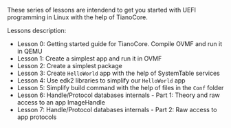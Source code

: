These series of lessons are intendend to get you started with UEFI programming in Linux with the help of TianoCore.

Lessons description:

- Lesson 0: Getting started guide for TianoCore. Compile OVMF and run it in QEMU
- Lesson 1: Create a simplest app and run it in OVMF
- Lesson 2: Create a simplest package
- Lesson 3: Create `HelloWorld` app with the help of SystemTable services
- Lesson 4: Use edk2 libraries to simplify our `HelloWorld` app
- Lesson 5: Simplify build command with the help of files in the `Conf` folder
- Lesson 6: Handle/Protocol databases internals - Part 1: Theory and raw access to an app ImageHandle
- Lesson 7: Handle/Protocol databases internals - Part 2: Raw access to app protocols

